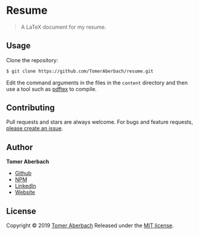 # Resume

> A LaTeX document for my resume.

## Usage

Clone the repository:

```sh
$ git clone https://github.com/TomerAberbach/resume.git
```

Edit the command arguments in the files in the `content` directory and then use a tool such as [pdftex](https://www.tug.org/applications/pdftex) to compile.

## Contributing

Pull requests and stars are always welcome. For bugs and feature requests, [please create an issue](https://github.com/TomerAberbach/resume/issues/new).

## Author

**Tomer Aberbach**

* [Github](https://github.com/TomerAberbach)
* [NPM](https://www.npmjs.com/~tomeraberbach)
* [LinkedIn](https://www.linkedin.com/in/tomer-a)
* [Website](https://tomeraberba.ch)

## License

Copyright © 2019 [Tomer Aberbach](https://github.com/TomerAberbach)
Released under the [MIT license](https://github.com/TomerAberbach/resume/blob/master/LICENSE).
